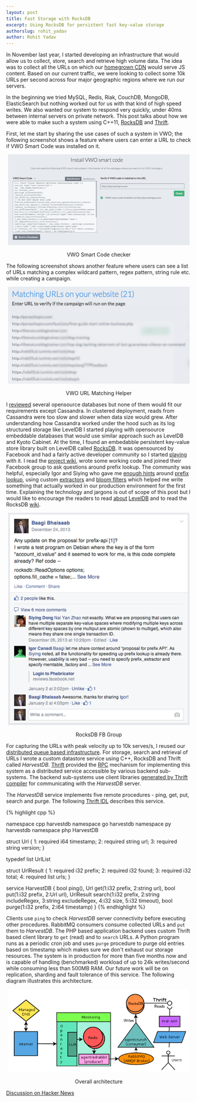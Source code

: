 ```yaml
---
layout: post
title: Fast Storage with RocksDB
excerpt: Using RocksDB for persistent fast key-value storage
authorslug: rohit_yadav
author: Rohit Yadav
---
```


In November last year, I started developing an infrastructure that would allow us to
collect, store, search and retrieve high volume data. The idea was
to collect all the URLs on which our [homegrown CDN](https://visualwebsiteoptimizer.com/split-testing-blog/geo-distributed-architecture/)
would serve JS content. Based on our current traffic, we were looking to collect some 10k URLs per
second across four major geographic regions where we run our servers.

In the beginning we tried MySQL, Redis, Riak, CouchDB, MongoDB, ElasticSearch but
nothing worked out for us with that kind of high speed writes. We also wanted our
system to respond very quickly, under 40ms between
internal servers on private network. This post talks about how we were able to
make such a system using C++11, [RocksDB](http://rocksdb.org) and [Thrift](http://thrift.apache.org).

First, let me start by sharing the use cases of such a system in VWO; the
following screenshot shows a feature where users can enter a URL to check if VWO
Smart Code was installed on it.

<div style="text-align:center; margin:5px">
<img src="/images/2014/06/0.png"><br>
<p>VWO Smart Code checker</p>
</div>

The following screenshot shows another feature where users can see a list of URLs
matching a complex wildcard pattern, regex pattern, string rule etc. while
creating a campaign.

<div style="text-align:center; margin:5px">
<img src="/images/2014/06/1.png"><br>
<p>VWO URL Matching Helper</p>
</div>

I [reviewed](http://kkovacs.eu/cassandra-vs-mongodb-vs-couchdb-vs-redis)
several opensource databases but none of them would fit our requirements except
Cassandra. In clustered deployment, reads from Cassandra were too slow and slower
when data size would grew. After understanding how Cassandra worked under the
hood such as its log structured storage like LevelDB I started playing with opensource
embeddable databases that would use similar approach such as LevelDB and Kyoto Cabinet.
At the time, I found an embedabble persistent key-value store
library built on LevelDB called [RocksDB](http://rocksdb.org).
It was opensourced by Facebook and had a fairly active developer community so I
started [playing](https://github.com/facebook/rocksdb/tree/master/examples)
with it. I read the [project wiki](https://github.com/facebook/rocksdb/wiki),
wrote some working code and joined their Facebook group to ask questions around
prefix lookup. The community was helpful, especially Igor and
Siying who gave me [enough hints](https://www.facebook.com/groups/rocksdb.dev/permalink/506160312815821/)
around [prefix lookup](https://github.com/facebook/rocksdb/wiki/Prefix-Seek-API-Changes),
using custom [extractors](https://github.com/facebook/rocksdb/wiki/Hash-based-memtable-implementations)
and [bloom filters](http://en.wikipedia.org/wiki/Bloom_filter) which helped me
write something that actually worked in our production environment for the first time.
Explaining the technology and jargons is out of scope of this post but I would like
to encourage the readers to read
[about](http://google-opensource.blogspot.in/2011/07/leveldb-fast-persistent-key-value-store.html)
[LevelDB](https://code.google.com/p/leveldb/) and to read the RocksDB [wiki](https://github.com/facebook/rocksdb/wiki).

<div style="text-align:center; margin:5px">
<img src="/images/2014/06/2.png"><br>
<p>RocksDB FB Group</p>
</div>

For capturing the URLs with peak velocity up to 10k serves/s, I reused our
[distributed queue based infrastructure](/scaling-with-queues/).
For storage, search and retrieval of URLs I wrote a custom datastore service
using C++, RocksDB and Thrift called _HarvestDB_. [Thrift](http://thrift.apache.org/)
provided the [RPC](http://en.wikipedia.org/wiki/Remote_procedure_call) mechanism
for implementing this system as a distributed service accessible by various
backend sub-systems. The backend sub-systems use client libraries
[generated by Thrift compiler](http://thrift.apache.org/tutorial) for communicating
with the _HarvestDB_ server.

The _HarvestDB_ service implements five remote procedures - ping, get,
put, search and purge. The following [Thrift IDL](http://thrift.apache.org/docs/idl)
describes this service.

{% highlight cpp %}

namespace cpp harvestdb
namespace go harvestdb
namespace py harvestdb
namespace php HarvestDB

struct Url {
    1: required i64    timestamp;
    2: required string url;
    3: required string version;
}

typedef list<Url> UrlList

struct UrlResult {
    1: required i32          prefix;
    2: required i32          found;
    3: required i32          total;
    4: required list<string> urls;
}

service HarvestDB {
    bool ping(),
    Url get(1:i32 prefix, 2:string url),
    bool put(1:i32 prefix, 2:Url url),
    UrlResult search(1:i32 prefix,
                     2:string includeRegex,
                     3:string excludeRegex,
                     4:i32 size,
                     5:i32 timeout),
    bool purge(1:i32 prefix, 2:i64 timestamp)
}
{% endhighlight %}

Clients use `ping` to check _HarvestDB_ server connectivity before executing
other procedures. RabbitMQ consumers consume collected URLs and `put` them to
_HarvestDB_. The PHP based application backend uses custom Thrift based client
library to `get` (read) and to `search` URLs.
A Python program runs as a periodic cron job and uses `purge` procedure to purge old entries
based on timestamp which makes sure we don't exhaust our storage
resources. The system is in production for more than five months now and is
capable of handling (benchmarked) workload of up to 24k writes/second while consuming
less than 500MB RAM. Our future work will be on replication, sharding and fault
tolerance of this service. The following diagram illustrates this architecture.

<div style="text-align:center; margin:5px">
<img src="/images/2014/06/3.png"><br>
<p>Overall architecture</p>
</div>

[Discussion on Hacker News](https://news.ycombinator.com/item?id=7899353)

